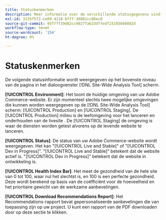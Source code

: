 ```yaml
---
title: Statuskenmerken
description: Meer informatie over de verschillende statusgegevens vindt u in het dialoogvenster [!DNL Site-Wide Analysis Tool].
exl-id: 3135f5f2-ce09-4118-bfff-30801cc86ec8
source-git-commit: 95ffff39d82cc9027fa633dffedf15193040802d
workflow-type: tm+mt
source-wordcount: '154'
ht-degree: 0%

---
```


# Statuskenmerken

De volgende statusinformatie wordt weergegeven op het bovenste niveau van de pagina in het dialoogvenster [!DNL Site-Wide Analysis Tool] scherm.

**[!UICONTROL Environment]**: Het toont de huidige omgeving van uw Adobe Commerce-website. Er zijn momenteel slechts twee mogelijke omgevingen die kunnen worden weergegeven op de [!DNL Site-Wide Analysis Tool] scherm: [!UICONTROL Production] en [!UICONTROL Staging]. De [!UICONTROL Production] milieu is de leefomgeving voor het lanceren en onderhouden van de livesite . De [!UICONTROL Staging] de omgeving is waar de diensten worden getest alvorens op de levende website te lanceren.

**[!UICONTROL Status]**: De status van uw Adobe Commerce-website wordt weergegeven. Het kan &quot;[!UICONTROL Live and Stable]&quot; of &quot;[!UICONTROL Dev in Progress]&quot;. &quot;[!UICONTROL Live and Stable]&quot; betekent dat de website actief is. &quot;[!UICONTROL Dev in Progress]&quot; betekent dat de website in ontwikkeling is.

**[!UICONTROL Health Index Bar]**: Het meet de gezondheid van de hele site van 0 tot 100, waar nul het slechtst is, en 100 is een perfecte gezondheid. Deze wordt berekend op basis van de coëfficiënt voor de hoeveelheid en het prioritaire gewicht van de werkzame aanbevelingen.

**[!UICONTROL Download Recommendations Report]**: Het Recommendations-rapport bevat gepersonaliseerde aanbevelingen die van toepassing zijn op uw project. U kunt een rapport van de PDF downloaden door op deze sectie te klikken.
